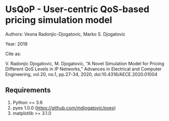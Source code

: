 # UsQoP - User-centric QoS-based pricing simulation model

Authors: Vesna Radonjic-Djogatovic, Marko S. Djogatovic

Year: 2019

Cite as:

V. Radonjic Djogatovic, M. Djogatovic, "A Novel Simulation Model for Pricing Different QoS Levels in IP Networks," Advances in Electrical and Computer Engineering, vol.20, no.1, pp.27-34, 2020, doi:10.4316/AECE.2020.01004

## Requirements
1. Python &gt;= 3.6
2. pyes 1.0.0 (https://github.com/mdjogatovic/pyes)
3. matplotlib &gt;= 3.1.0

